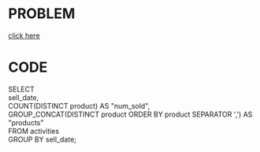 # PROBLEM
[click here](https://leetcode.com/problems/group-sold-products-by-the-date/submissions/)
# CODE
SELECT  
    sell_date,  
    COUNT(DISTINCT product) AS "num_sold",  
    GROUP_CONCAT(DISTINCT product ORDER BY product SEPARATOR ',') AS "products"  
FROM activities  
GROUP BY sell_date;  
